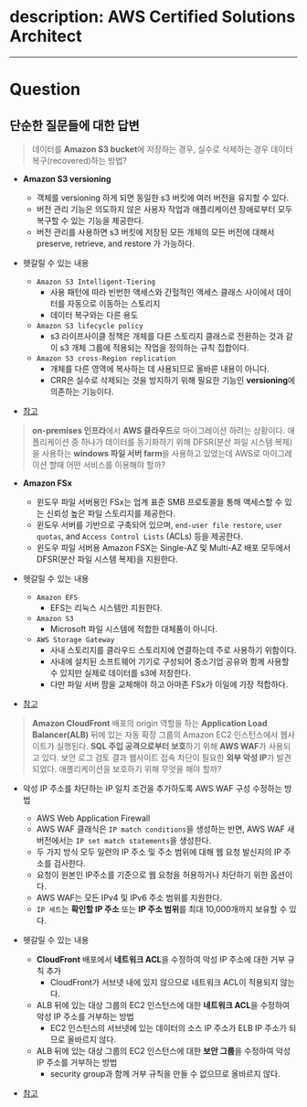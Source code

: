 # description: AWS Certified Solutions Architect
---

# Question

## 단순한 질문들에 대한 답변

> 데이터를 **Amazon S3 bucket**에 저장하는 경우, 실수로 삭제하는 경우 데이터 복구(recovered)하는 방법?

- **Amazon S3 versioning**
	- 객체를 versioning 하게 되면 동일한 s3 버킷에 여러 버전을 유지할 수 있다.
	- 버전 관리 기능은 의도하지 않은 사용자 작업과 애플리케이션 장애로부터 모두 복구할 수 있는 기능을 제공한다.
	- 버전 관리를 사용하면 s3 버킷에 저장된 모든 개체의 모든 버전에 대해서 preserve, retrieve, and restore 가 가능하다.

- 헷갈릴 수 있는 내용
	- `Amazon S3 Intelligent-Tiering`
		- 사용 패턴에 따라 빈번한 액세스와 간헐적인 액세스 클래스 사이에서 데이터를 자동으로 이동하는 스토리지
		- 데이터 복구와는 다른 용도
	- `Amazon S3 lifecycle policy`
		- s3 라이프사이클 정책은 개체를 다른 스토리지 클래스로 전환하는 것과 같이 s3 개체 그룹에 적용되는 작업을 정의하는 규칙 집합이다.
	- `Amazon S3 cross-Region replication`
		- 개체를 다른 영역에 복사하는 데 사용되므로 올바른 내용이 아니다.
		- CRR은 실수로 삭제되는 것을 방지하기 위해 필요한 기능인 **versioning**에 의존하는 기능이다.

- [참고](https://d0.awsstatic.com/whitepapers/protecting-s3-against-object-deletion.pdf)

> **on-premises 인프라**에서 **AWS 클라우드**로 마이그레이션 하려는 상황이다.
> 애플리케이션 중 하나가 데이터를 동기화하기 위해 DFSR(분산 파일 시스템 복제)을 사용하는 **windows 파일 서버 farm**을 사용하고 있었는데
> AWS로 마이그레이션 할때 어떤 서비스를 이용해야 할까?

- **Amazon FSx**
	- 윈도우 파일 서버용인 FSx는 업계 표준 SMB 프로토콜을 통해 액세스할 수 있는 신뢰성 높은 파일 스토리지를 제공한다.
	- 윈도우 서버를 기반으로 구축되어 있으며, `end-user file restore`, `user quotas`, and `Access Control Lists` (ACLs) 등을 제공한다.
	- 윈도우 파일 서버용 Amazon FSX는 Single-AZ 및 Multi-AZ 배포 모두에서 DFSR(분산 파일 시스템 복제)을 지원한다.

- 헷갈릴 수 있는 내용
	- `Amazon EFS`
		- EFS는 리눅스 시스템만 지원한다.
	- `Amazon S3`
		- Microsoft 파일 시스템에 적합한 대체품이 아니다.
	- `AWS Storage Gateway`
		- 사내 스토리지를 클라우드 스토리지에 연결하는데 주로 사용하기 위함이다.
		- 사내에 설치된 소프트웨어 기기로 구성되어 중소기업 공유와 함께 사용할 수 있지만 실제로 데이터를 s3에 저장한다.
		- 다만 파일 서버 팜을 교체해야 하고 아마존 FSx가 이일에 가장 적합하다.

- [참고](https://docs.aws.amazon.com/fsx/latest/WindowsGuide/high-availability-multiAZ.html)

> **Amazon CloudFront** 배포의 origin 역할을 하는 **Application Load Balancer(ALB)** 뒤에 있는 자동 확장 그룹의 Amazon EC2 인스턴스에서 웹사이트가 실행된다.
> **SQL 주입 공격으로부터 보호**하기 위해 **AWS WAF**가 사용되고 있다.
> 보안 로그 검토 결과 웹사이트 접속 차단이 필요한 **외부 악성 IP**가 발견되었다.
> 애플리케이션을 보호하기 위해 무엇을 해야 할까?

- 악성 IP 주소를 차단하는 IP 일치 조건을 추가하도록 AWS WAF 구성 수정하는 방법
	- AWS Web Application Firewall
	- AWS WAF 클래식은 `IP match conditions`을 생성하는 반면, AWS WAF 새 버전에서는 `IP set match statements`을 생성한다.
	- 두 가지 방식 모두 일련의 IP 주소 및 주소 범위에 대해 웹 요청 발신지의 IP 주소를 검사한다.
	- 요청이 원본인 IP주소를 기준으로 웹 요청을 허용하거나 차단하기 위한 옵션이다.
	- AWS WAF는 모든 IPv4 및 IPv6 주소 범위를 지원한다.
	- `IP 세트`는 **확인할 IP 주소** 또는 **IP 주소 범위**를 최대 10,000개까지 보유할 수 있다.

- 헷갈릴 수 있는 내용
	- **CloudFront** 배포에서 **네트워크 ACL**을 수정하여 악성 IP 주소에 대한 거부 규칙 추가
		- CloudFront가 서브넷 내에 있지 않으므로 네트워크 ACL이 적용되지 않는다.
	- ALB 뒤에 있는 대상 그룹의 EC2 인스턴스에 대한 **네트워크 ACL**을 수정하여 악성 IP 주소를 거부하는 방법
		- EC2 인스턴스의 서브넷에 있는 데이터의 소스 IP 주소가 ELB IP 주소가 되므로 올바르지 않다.
	- ALB 뒤에 있는 대상 그룹의 EC2 인스턴스에 대한 **보안 그룹**을 수정하여 악성 IP 주소를 거부하는 방법
		- security group과 함께 거부 규칙을 만들 수 없으므로 올바르지 않다.

- [참고](https://docs.aws.amazon.com/waf/latest/developerguide/waf-rule-statement-type-ipset-match.html)
